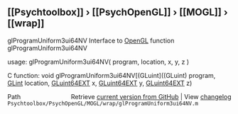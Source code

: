 ## [[Psychtoolbox]] &#8250; [[PsychOpenGL]] &#8250; [[MOGL]] &#8250; [[wrap]]

glProgramUniform3ui64NV  Interface to [OpenGL](OpenGL) function glProgramUniform3ui64NV  
  
usage:  glProgramUniform3ui64NV( program, location, x, y, z )  
  
C function:  void glProgramUniform3ui64NV[(GLuint]((GLuint) program, [GLint](GLint) location, [GLuint64EXT](GLuint64EXT) x, [GLuint64EXT](GLuint64EXT) y, [GLuint64EXT](GLuint64EXT) z)  




<div class="code_header" style="text-align:right;">
  <span style="float:left;">Path&nbsp;&nbsp;</span> <span class="counter">Retrieve <a href=
  "https://raw.github.com/Psychtoolbox-3/Psychtoolbox-3/beta/Psychtoolbox/PsychOpenGL/MOGL/wrap/glProgramUniform3ui64NV.m">current version from GitHub</a> | View <a href=
  "https://github.com/Psychtoolbox-3/Psychtoolbox-3/commits/beta/Psychtoolbox/PsychOpenGL/MOGL/wrap/glProgramUniform3ui64NV.m">changelog</a></span>
</div>
<div class="code">
  <code>Psychtoolbox/PsychOpenGL/MOGL/wrap/glProgramUniform3ui64NV.m</code>
</div>

